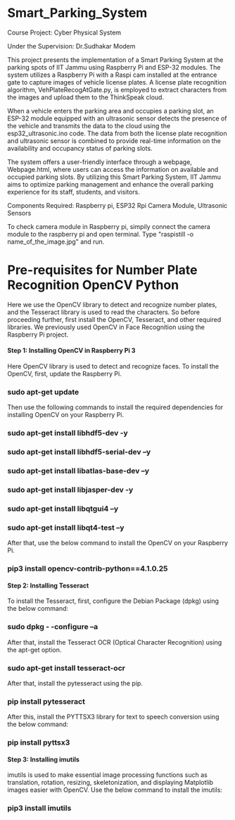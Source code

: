 # Smart_Parking_System

Course Project: Cyber Physical System

Under the Supervision: Dr.Sudhakar Modem

This project presents the implementation of a Smart Parking System at the parking spots of IIT Jammu using Raspberry Pi and ESP-32 modules. The system utilizes a Raspberry Pi with a Raspi cam installed at the entrance gate to capture images of vehicle license plates. A license plate recognition algorithm, VehPlateRecogAtGate.py, is employed to extract characters from the images and upload them to the ThinkSpeak cloud.

When a vehicle enters the parking area and occupies a parking slot, an ESP-32 module equipped with an ultrasonic sensor detects the presence of the vehicle and transmits the data to the cloud using the esp32_ultrasonic.ino code. The data from both the license plate recognition and ultrasonic sensor is combined to provide real-time information on the availability and occupancy status of parking slots.

The system offers a user-friendly interface through a webpage, Webpage.html, where users can access the information on available and occupied parking slots. By utilizing this Smart Parking System, IIT Jammu aims to optimize parking management and enhance the overall parking experience for its staff, students, and visitors.  

Components Required:
Raspberry pi,
ESP32
Rpi Camera Module,
Ultrasonic Sensors




To check camera module in Raspberry pi, simpily connect the camera module to the raspberry pi and open terminal. Type "raspistill -o name_of_the_image.jpg" and run.

# Pre-requisites for Number Plate Recognition OpenCV Python
Here we use the OpenCV library to detect and recognize number plates, and the Tesseract library is used to read the characters. So before proceeding further, first install the OpenCV, Tesseract, and other required libraries. We previously used OpenCV in Face Recognition using the Raspberry Pi project.

 
 
#### Step 1: Installing OpenCV in Raspberry Pi 3
Here OpenCV library is used to detect and recognize faces. To install the OpenCV, first, update the Raspberry Pi.

### sudo apt-get update
 
Then use the following commands to install the required dependencies for installing OpenCV on your Raspberry Pi.
### sudo apt-get install libhdf5-dev -y 
### sudo apt-get install libhdf5-serial-dev –y 
### sudo apt-get install libatlas-base-dev –y 
### sudo apt-get install libjasper-dev -y
### sudo apt-get install libqtgui4 –y
### sudo apt-get install libqt4-test –y
 

After that, use the below command to install the OpenCV on your Raspberry Pi.

### pip3 install opencv-contrib-python==4.1.0.25
 

#### Step 2: Installing Tesseract 

To install the Tesseract, first, configure the Debian Package (dpkg) using the below command:

### sudo dpkg - -configure –a
 

After that, install the Tesseract OCR (Optical Character Recognition) using the apt-get option.

### sudo apt-get install tesseract-ocr
 

After that, install the pytesseract using the pip.

### pip install pytesseract
 

After this, install the PYTTSX3 library for text to speech conversion using the below command:

### pip install pyttsx3
 

#### Step 3: Installing imutils 

imutils is used to make essential image processing functions such as translation, rotation, resizing, skeletonization, and displaying Matplotlib images easier with OpenCV. Use the below command to install the imutils:

### pip3 install imutils
 

 

